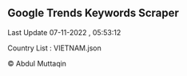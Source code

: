 

## Google Trends Keywords Scraper 
 
Last Update 07-11-2022 , 05:53:12

Country List :
VIETNAM.json



© Abdul Muttaqin 
